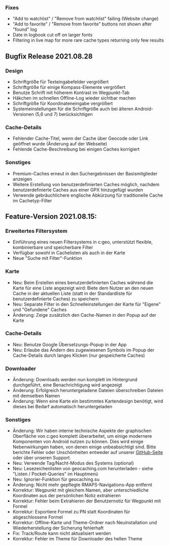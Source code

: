 ### Fixes
- "Add to watchlist" / "Remove from watchlist" failing (Website change)
- "Add to favorite" / "Remove from favorite" buttons not shown after "found" log
- Date in logbook cut off on larger fonts
- Filtering in live map for more rare cache types returning only few results

## Bugfix Release 2021.08.28

### Design
- Schriftgröße für Texteingabefelder vergrößert
- Schriftgröße für einige Kompass-Elemente vergrößert
- Benutze Schrift mit höherem Kontrast im Wegpunkt-Tab
- Häkchen im schnellen Offline-Log wieder sichtbar machen
- Schriftgröße für Koordinateneingabe vergrößert
- Systemeinstellungen für die Schriftgröße auch bei älteren Android-Versionen (5,6 und 7) berücksichtigen

### Cache-Details
- Fehlender Cache-Titel, wenn der Cache über Geocode oder Link geöffnet wurde (Änderung auf der Webseite)
- Fehlende Cache-Beschreibung bei einigen Caches korrigiert

### Sonstiges
- Premium-Caches erneut in den Suchergebnissen der Basismitglieder anzeigen
- Weitere Erstellung von benutzerdefinierten Caches möglich, nachdem benutzerdefinierte Caches aus einer GPX hinzugefügt wurden
- Verwende gebräuchlichere englische Abkürzung für traditionelle Cache im Cachetyp-Filter

## Feature-Version 2021.08.15:

### Erweitertes Filtersystem
- Einführung eines neuen Filtersystems in c:geo, unterstützt flexible, kombinierbare und speicherbare Filter
- Verfügbar sowohl in Cachelisten als auch in der Karte
- Neue "Suche mit Filter"-Funktion

### Karte
- Neu: Beim Erstellen eines benutzerdefinierten Caches während die Karte für eine Liste angezeigt wird: Biete dem Nutzer an den neuen Cache in der aktuellen Liste (statt in der Standardliste für benutzerdefinierte Caches) zu speichern
- Neu: Separate Filter in den Schnelleinstellungen der Karte für "Eigene" und "Gefundene" Caches
- Änderung: Zeige zusätzlich den Cache-Namen in den Popup auf der Karte

### Cache-Details
- Neu: Benutze Google Übersetzungs-Popup in der App
- Neu: Erlaube das Ändern des zugewiesenen Symbols im Popup der Cache-Details durch langes Klicken (nur gespeicherte Caches)

### Downloader
- Änderung: Downloads werden nun komplett im Hintergrund durchgeführt, eine Benachrichtigung wird angezeigt
- Änderung: Erfolgreich heruntergeladene Dateien überschreiben Dateien mit demselben Namen
- Änderung: Wenn eine Karte ein bestimmtes Kartendesign benötigt, wird dieses bei Bedarf automatisch heruntergeladen

### Sonstiges
- Änderung: Wir haben interne technische Aspekte der graphischen Oberfläche von c:geo komplett überarbeitet, um einige modernere Komponenten von Android nutzen zu können. Dies wird einige Nebenwirkungen haben, von denen einige unbeabsichtigt sind. Bitte berichte Fehler oder Unschönheiten entweder auf unserer [GitHub-Seite](https://www.github.com/cgeo/cgeo/issues) oder über unseren Support.
- Neu: Verwende Tag/Nacht-Modus des Systems (optional)
- Neu: Lesezeichenlisten von geocaching.com herunterladen - siehe "Listen / Pocket-Queries" im Hauptmenü
- Neu: Ignorier-Funktion für geocaching.su
- Änderung: Nicht mehr gepflegte RMAPS-Navigations-App entfernt
- Korrektur: Wegpunkt mit gleichem Namen, aber unterschiedliche Koordinaten aus der persönlichen Notiz extrahieren
- Korrektur: Fehler beim Extrahieren der Benutzernotiz für Wegpunkt mit Formel
- Korrektur: Exportiere Formel zu PN statt Koordinaten für abgeschlossene Formel
- Korrektur: Offline-Karte und Theme-Ordner nach Neuinstallation und Wiederherstellung der Sicherung fehlerhaft
- Fix: Track/Route kann nicht aktualisiert werden
- Korrektur: Fehler im Theme für Downloader des hellen Theme
